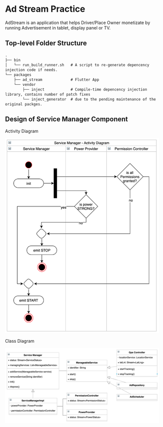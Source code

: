 # Ad Stream Practice

AdStream is an application that helps Driver/Place Owner monetizate by running Advertisement in tablet, display panel or TV.

## Top-level Folder Structure

```
.
├── bin
│   └── run_build_runner.sh   # A script to re-generate depencency injection code if needs.
└── packages
    ├── ad_stream             # Flutter App
    └── vendor
        ├── inject            # Compile-time depencency injection library, contains number of patch fixes
        └── inject_generator  # due to the pending maintenance of the original packges.
```

## Design of Service Manager Component

Activity Diagram

![activity-diagram](docs/assets/service-manager-activity-diagram.png "Service Manager - Acitivity Diagram")

Class Diagram

![class-diagram](docs/assets/service-manager-class-diagram.png "Service Manager - Class Diagram")
